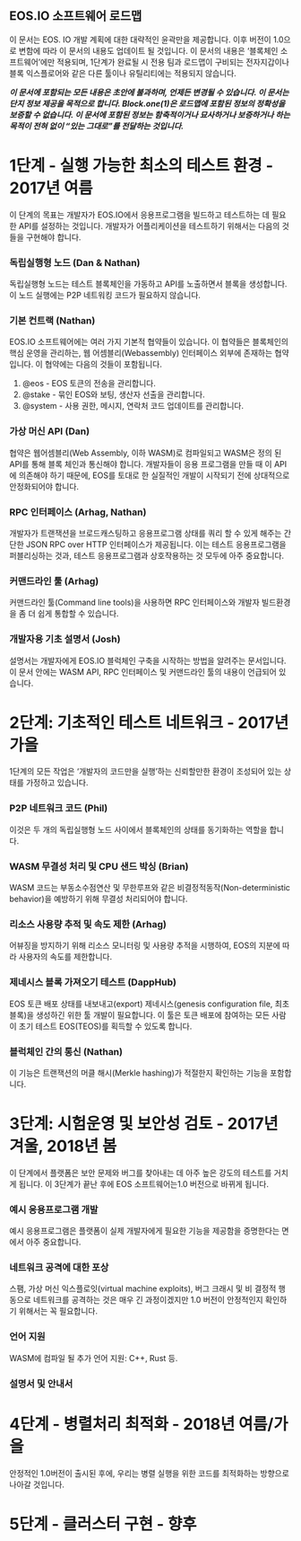 ## EOS.IO 소프트웨어 로드맵

이 문서는 EOS. IO 개발 계획에 대한 대략적인 윤곽만을 제공합니다. 이후 버전이 1.0으로 변함에 따라 이 문서의 내용도 업데이트 될 것입니다. 이 문서의 내용은 ‘블록체인 소프트웨어’에만 적용되며, 1단계가 완료될 시 전용 팀과 로드맵이 구비되는 전자지갑이나 블록 익스플로어와 같은 다른 툴이나 유틸리티에는 적용되지 않습니다.

***이 문서에 포함되는 모든 내용은 초안에 불과하며, 언제든 변경될 수 있습니다. 이 문서는 단지 정보 제공을 목적으로 합니다. Block.one(1)은 로드맵에 포함된 정보의 정확성을 보증할 수 없습니다. 이 문서에 포함된 정보는 함축적이거나 묘사하거나 보증하거나 하는 목적이 전혀 없이 “있는 그대로”를 전달하는 것입니다.***

# 1단계 - 실행 가능한 최소의 테스트 환경 - 2017년 여름

이 단계의 목표는 개발자가 EOS.IO에서 응용프로그램을 빌드하고 테스트하는 데 필요한 API를 설정하는 것입니다. 개발자가 어플리케이션을 테스트하기 위해서는 다음의 것들을 구현해야 합니다.

### 독립실행형 노드 (Dan & Nathan)

독립실행형 노드는 테스트 블록체인을 가동하고 API를 노출하면서 블록을 생성합니다. 이 노드 실행에는 P2P 네트워킹 코드가 필요하지 않습니다.

### 기본 컨트랙 (Nathan)

EOS.IO 소프트웨어에는 여러 가지 기본적 협약들이 있습니다. 이 협약들은 블록체인의 핵심 운영을 관리하는, 웹 어셈블리(Webassembly) 인터페이스 외부에 존재하는 협약입니다. 이 협약에는 다음의 것들이 포함됩니다.

1. @eos - EOS 토큰의 전송을 관리합니다.
2. @stake - 묶인 EOS와 보팅, 생산자 선출을 관리합니다.
3. @system - 사용 권한, 메시지, 연락처 코드 업데이트를 관리합니다.

### 가상 머신 API (Dan)

협약은 웹어셈블리(Web Assembly, 이하 WASM)로 컴파일되고 WASM은 정의 된 API를 통해 블록 체인과 통신해야 합니다. 개발자들이 응용 프로그램을 만들 때 이 API에 의존해야 하기 때문에, EOS를 토대로 한 실질적인 개발이 시작되기 전에 상대적으로 안정화되어야 합니다.

### RPC 인터페이스 (Arhag, Nathan)

개발자가 트랜잭션을 브로드캐스팅하고 응용프로그램 상태를 쿼리 할 수 있게 해주는 간단한 JSON RPC over HTTP 인터페이스가 제공됩니다. 이는 테스트 응용프로그램을 퍼블리싱하는 것과, 테스트 응용프로그램과 상호작용하는 것 모두에 아주 중요합니다.

### 커맨드라인 툴 (Arhag)

커맨드라인 툴(Command line tools)을 사용하면 RPC 인터페이스와 개발자 빌드환경을 좀 더 쉽게 통합할 수 있습니다.

### 개발자용 기초 설명서 (Josh)

설명서는 개발자에게 EOS.IO 블럭체인 구축을 시작하는 방법을 알려주는 문서입니다. 이 문서 안에는 WASM API, RPC 인터페이스 및 커맨드라인 툴의 내용이 언급되어 있습니다.

# 2단계: 기초적인 테스트 네트워크 - 2017년 가을

1단계의 모든 작업은 ‘개발자의 코드만을 실행’하는 신뢰할만한 환경이 조성되어 있는 상태를 가정하고 있습니다.

### P2P 네트워크 코드 (Phil)

이것은 두 개의 독립실행형 노드 사이에서 블록체인의 상태를 동기화하는 역할을 합니다.

### WASM 무결성 처리 및 CPU 샌드 박싱 (Brian)

WASM 코드는 부동소수점연산 및 무한루프와 같은 비결정적동작(Non-deterministic behavior)을 예방하기 위해 무결성 처리되어야 합니다.

### 리소스 사용량 추적 및 속도 제한 (Arhag)

어뷰징을 방지하기 위해 리소스 모니터링 및 사용량 추적을 시행하여, EOS의 지분에 따라 사용자의 속도를 제한합니다.

### 제네시스 블록 가져오기 테스트 (DappHub)

EOS 토큰 배포 상태를 내보내고(export) 제네시스(genesis configuration file, 최초블록)을 생성하긴 위한 툴 개발이 필요합니다. 이 툴은 토큰 배포에 참여하는 모든 사람이 초기 테스트 EOS(TEOS)를 획득할 수 있도록 합니다.

### 블럭체인 간의 통신 (Nathan)

이 기능은 트랜잭션의 머클 해시(Merkle hashing)가 적절한지 확인하는 기능을 포함합니다.

# 3단계: 시험운영 및 보안성 검토 - 2017년 겨울, 2018년 봄

이 단계에서 플랫폼은 보안 문제와 버그를 찾아내는 데 아주 높은 강도의 테스트를 거치게 됩니다. 이 3단계가 끝난 후에 EOS 소프트웨어는1.0 버전으로 바뀌게 됩니다.

### 예시 응용프로그램 개발

예시 응용프로그램은 플랫폼이 실제 개발자에게 필요한 기능을 제공함을 증명한다는 면에서 아주 중요합니다.

### 네트워크 공격에 대한 포상

스팸, 가상 머신 익스플로잇(virtual machine exploits), 버그 크래시 및 비 결정적 행동으로 네트워크를 공격하는 것은 매우 긴 과정이겠지만 1.0 버전이 안정적인지 확인하기 위해서는 꼭 필요합니다.

### 언어 지원

WASM에 컴파일 될 추가 언어 지원: C++, Rust 등.

### 설명서 및 안내서

# 4단계 - 병렬처리 최적화 - 2018년 여름/가을

안정적인 1.0버전이 출시된 후에, 우리는 병렬 실행을 위한 코드를 최적화하는 방향으로 나아갈 것입니다.

# 5단계 - 클러스터 구현 - 향후
